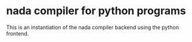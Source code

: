 # nada compiler for python programs 

This is an instantiation of the nada compiler backend using the python frontend.
